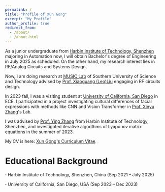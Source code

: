```yaml
---
permalink: /
title: "Profile of Xun Gong"
excerpt: "My Profile"
author_profile: true
redirect_from: 
  - /about/
  - /about.html
---
```


As a junior undergraduate from [Harbin Institute of Technology, Shenzhen](http://en.hitsz.edu.cn/) majoring in Automation now, I will obtain Bachelor's degree of Engineering in July 2025 as scheduled. On the other hand, my research interest lies in RF/Analog Circuits and Systems Design.

Now, I am doing research at [MUSIC Lab](https://music-sustech.github.io/) of Southern University of Science and Technology advised by [Prof. Xiaoguang (Leo)Liu](https://faculty.sustech.edu.cn/?tagid=liuxg&iscss=1&snapid=1&orderby=date&go=1) engaging in RF circuits design.

In 2023 fall, I was a visiting student at [University of California, San Diego](https://ucsd.edu/) in ECE. I participated in a project investigating cultural differences of facial expressions with methods like CNN and Vision Transformer in [Prof. Xinyu Zhang](https://jacobsschool.ucsd.edu/people/profile/xinyu-zhang)'s Lab.

I was advised by [Prof. Ying Zhang](http://faculty.hitsz.edu.cn/zhangying) from Harbin Institute of Technology, Shenzhen, and investigated iterative algorithms of Lyapunov matrix equations in the summer of 2023.

My CV is here: [Xun Gong's Curriculum Vitae](../assets/Curriculum_Vitae.pdf).

Educational Background
======
**·** Harbin Institute of Technology, Shenzhen, China (Sep 2021 – July 2025) 

**·** University of California, San Diego, USA (Sep 2023 – Dec 2023)
